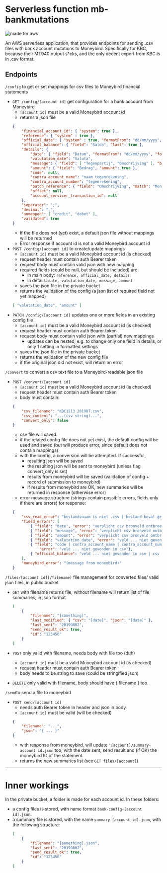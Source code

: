 # Serverless function mb-bankmutations
![made for aws](https://img.shields.io/badge/made%20for-AWS-blue)

An AWS serverless application, that provides endpoints for sending .csv files with bank account mutations to Moneybird.
Specifically for KBC, because their MT940 output s*cks, and the only decent export from KBC is in .csv format.

## Endpoints

`/config` to get or set mappings for csv files to Moneybird financial statements
* `GET /config/[account id]` get configuration for a bank account from Moneybird
    * `[account id]` must be a valid Moneybird account id
    * returns a json file
    ```json
    {
        "financial_account_id": { "system": true },
        "reference": { "system" : true },
        "official_date": { "system" : true, "formatFrom": "dd/mm/yyyy", "formatTo": "yyyy-mm-dd" },
        "official_balance": { "field": "Saldo", "last": true },
        "details": {
            "date": { "field": "Datum", "formatFrom": "dd/mm/yyyy", "formatTo": "yyyy-mm-dd" },
            "valutation_date": "Valuta",
            "message": { "field": [ "Tegenpartij", "Omschrijving" ], "beautify": true },
            "amount": { "field": "Bedrag", "amount": true },
            "code": null,
            "contra_account_name": "naam tegenrekening",
            "contra_account_number": "tegenrekening",
            "batch_reference": { "field": "Omschrijving", "match": "Moneybird", "offset": 10, "length": 12 },
            "offset": null,
            "account_servicer_transaction_id": null
        },
        "separator": ";",
        "decimal": ",",
        "unmapped": [ "credit", "debet" ],
        "validated": true
    }
    ```
    * If the file does not (yet) exist, a default json file without mappings will be returned
    * Error response if account id is not a valid Moneybird account id
* `POST /config/[account id]` to create/update mappings
    * `[account id]` must be a valid Moneybird account id (is checked)
    * request header must contain auth Bearer token
    * request body must contain valid json with new mapping
    * required fields (could be null, but should be included) are
        * in main body: `reference, official_date, details`
        * in details: `date, valutation_date, message, amount`
    * saves the json file in the private bucket
    * returns the validation of the config (a json list of required field not yet mapped)
    ```json
    [ "valutation_date", "amount" ]
    ```
* `PATCH /config/[account id]` updates one or more fields in an existing config file
    * `[account id]` must be a valid Moneybird account id (is checked)
    * request header must contain auth Bearer token
    * request body must contain valid json with (partial) new mappings
        * updates can be nested, e.g. to change only one field in details, or only 1 setting in formatted settings
    * saves the json file in the private bucket
    * returns the validation of the new config file
    * if the original json did not exist, will return an error

`/convert` to convert a csv text file to a Moneybird-readable json file
* `POST /convert/[account id]`
    * `[account id]` must be a valid Moneybird account id (is checked)
    * request header must contain auth Bearer token
    * body must contain:
    ```json
    {
        "csv_filename": "KBC1213 201907.csv",
        "csv_content": "...(csv string)...",
        "convert_only": false
    }
    ```
    * csv file will saved.
    * if the related config file does not yet exist, the default config will be used and saved (but will produce error, since default does not contain mappings)
    * with the config, a conversion will be attempted. If successful, 
        * resulting json will be saved
        * the resulting json will be sent to moneybird (unless flag convert_only is set)
        * results from moneybird will be saved (validation of config + record of submission to moneybird)
        * if results from moneybird are OK, new summaries will be returned in response (otherwise error)
    * error message structure (strings contain possible errors, fields only if there are errors) for response:
    ```json
    {
        "csv_read_error": "bestandsnaam is niet .csv | bestand bevat geen (leesbare) regels | kan regels niet lezen",
        "field_errors": [
            { "field": "date", "error": "verplicht csv bronveld ontbreekt | veld ... niet gevonden in csv | ongeldig datum-formaat" },
            { "field": "message", "error": "verplicht csv bronveld ontbreekt | veld ... niet gevonden in csv" },
            { "field": "amount", "error": "verplicht csv bronveld ontbreekt | veld ... niet gevonden in csv | csv veld bevat geen bedrag "}
            { "field": "valutation_date", "error": "veld ... niet gevonden in csv | ongeldig datum-formaat" },
            { "field": "code | contra_account_name | contra_account_number | account_servicer_transaction_id", 
                "error": "veld ... niet gevonden in csv"},
            { "official_balance": "veld ... niet gevonden in csv | csv veld bevat geen bedrag" }
        ],
        "moneybird_error": "(message from moneybird)"
    }
    ```

`/files/[account id][/filename]` file management for converted files/ valid json files, in public bucket
* `GET` with filename returns file, without filename will return list of file summaries, in json format
    ```json
    [
        { 
            "filename": "[something]",
            "last_modified": { "csv": "[date]", "json": "[date]" },
            "last_sent": "20190802",
            "send_result_ok": true,
            "id": "123456"
        }
    ]
    ```
* `POST` only valid with filename, needs body with file too (duh)
    * `[account id]` must be a valid Moneybird account id (is checked)
    * request header must contain auth Bearer token
    * body needs to be string to save (could be stringified json)

* `DELETE` only valid with filename, body should have { filename } too.

`/send`to send a file to moneybird
* `POST send/[account id]`
    * needs auth Bearer token in header and json in body
    * `[account id]` must be valid (will be checked)
    ```json
    {
        "filename": "...",
        "json": "{ ... }"
    }
    ```
    * with response from moneybird, will update `'[account]/summary-account id.json` too, with the date sent, send result and (if OK) the moneybird ID of the statement.
    * returns the new summaries list (see `GET files/[account]`)


---
# Inner workings

In the private bucket, a folder is made for each account id. In these folders:
* a config files is stored, with name format `bank-config-[account id].json`.
* a summary file is stored, with the name `summary-[account id].json`, with the following structure:
    ```json
    [
        { 
            "filename": "[something].json",
            "last_sent": "20190802",
            "send_result_ok": true,
            "id": "123456"
        }
    ]
    ```
